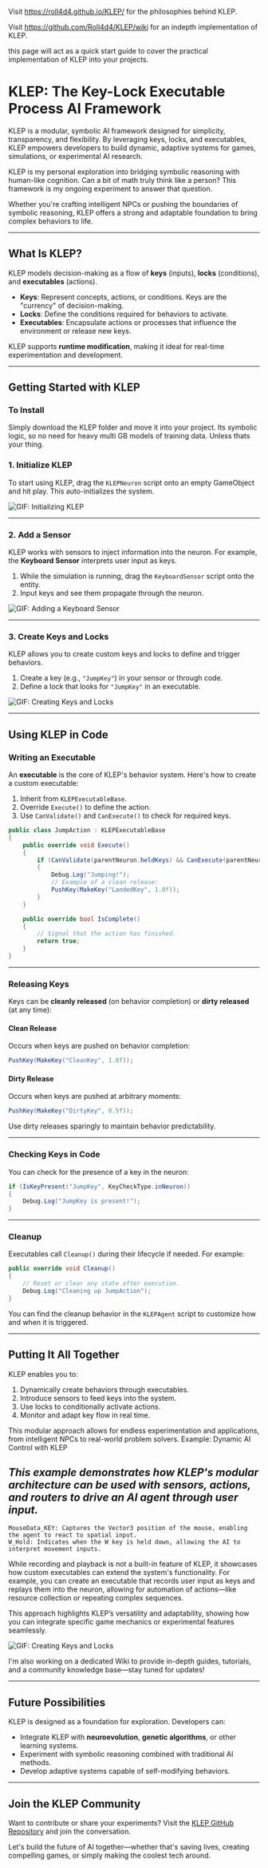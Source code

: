 Visit https://roll4d4.github.io/KLEP/ for the philosophies behind KLEP.

Visit https://github.com/Roll4d4/KLEP/wiki for an indepth implementation of KLEP.

this page will act as a quick start guide to cover the practical implementation of KLEP into your projects.

# KLEP: The Key-Lock Executable Process AI Framework

KLEP is a modular, symbolic AI framework designed for simplicity, transparency, and flexibility. By leveraging keys, locks, and executables, KLEP empowers developers to build dynamic, adaptive systems for games, simulations, or experimental AI research.

KLEP is my personal exploration into bridging symbolic reasoning with human-like cognition. Can a bit of math truly think like a person? This framework is my ongoing experiment to answer that question.

Whether you're crafting intelligent NPCs or pushing the boundaries of symbolic reasoning, KLEP offers a strong and adaptable foundation to bring complex behaviors to life.

---

## **What Is KLEP?**

KLEP models decision-making as a flow of **keys** (inputs), **locks** (conditions), and **executables** (actions). 

- **Keys**: Represent concepts, actions, or conditions. Keys are the "currency" of decision-making.
- **Locks**: Define the conditions required for behaviors to activate.
- **Executables**: Encapsulate actions or processes that influence the environment or release new keys.

KLEP supports **runtime modification**, making it ideal for real-time experimentation and development.

---

## **Getting Started with KLEP**

### **To Install**
Simply download the KLEP folder and move it into your project. Its symbolic logic, so no need for heavy multi GB models of training data. 
Unless thats your thing.

### **1. Initialize KLEP**
To start using KLEP, drag the `KLEPNeuron` script onto an empty GameObject and hit play. This auto-initializes the system.

![GIF: Initializing KLEP](https://github.com/Roll4d4/KLEP/blob/main/docs/images/Klep_Init.gif)

---

### **2. Add a Sensor**
KLEP works with sensors to inject information into the neuron. For example, the **Keyboard Sensor** interprets user input as keys.

1. While the simulation is running, drag the `KeyboardSensor` script onto the entity.
2. Input keys and see them propagate through the neuron.

![GIF: Adding a Keyboard Sensor](https://github.com/Roll4d4/KLEP/blob/main/docs/images/Klep_AddSensor.gif)

---

### **3. Create Keys and Locks**
KLEP allows you to create custom keys and locks to define and trigger behaviors.

1. Create a key (e.g., `"JumpKey"`) in your sensor or through code.
2. Define a lock that looks for `"JumpKey"` in an executable.

![GIF: Creating Keys and Locks](https://github.com/Roll4d4/KLEP/blob/main/docs/images/Klep_MakeKeyMakeLock.gif)

---

## **Using KLEP in Code**

### **Writing an Executable**
An **executable** is the core of KLEP's behavior system. Here's how to create a custom executable:

1. Inherit from `KLEPExecutableBase`.
2. Override `Execute()` to define the action.
3. Use `CanValidate()` and `CanExecute()` to check for required keys.

```csharp
public class JumpAction : KLEPExecutableBase
{
    public override void Execute()
    {
        if (CanValidate(parentNeuron.heldKeys) && CanExecute(parentNeuron.heldKeys))
        {
            Debug.Log("Jumping!");
            // Example of a clean release:
            PushKey(MakeKey("LandedKey", 1.0f));
        }
    }

    public override bool IsComplete()
    {
        // Signal that the action has finished.
        return true;
    }
}
```

---

### **Releasing Keys**
Keys can be **cleanly released** (on behavior completion) or **dirty released** (at any time):

#### **Clean Release**
Occurs when keys are pushed on behavior completion:
```csharp
PushKey(MakeKey("CleanKey", 1.0f));
```

#### **Dirty Release**
Occurs when keys are pushed at arbitrary moments:
```csharp
PushKey(MakeKey("DirtyKey", 0.5f));
```

Use dirty releases sparingly to maintain behavior predictability.

---

### **Checking Keys in Code**
You can check for the presence of a key in the neuron:
```csharp
if (IsKeyPresent("JumpKey", KeyCheckType.inNeuron))
{
    Debug.Log("JumpKey is present!");
}
```

---

### **Cleanup**
Executables call `Cleanup()` during their lifecycle if needed. For example:
```csharp
public override void Cleanup()
{
    // Reset or clear any state after execution.
    Debug.Log("Cleaning up JumpAction");
}
```
You can find the cleanup behavior in the `KLEPAgent` script to customize how and when it is triggered.

---

## **Putting It All Together**

KLEP enables you to:
1. Dynamically create behaviors through executables.
2. Introduce sensors to feed keys into the system.
3. Use locks to conditionally activate actions.
4. Monitor and adapt key flow in real time.

This modular approach allows for endless experimentation and applications, from intelligent NPCs to real-world problem solvers.
Example: Dynamic AI Control with KLEP

## *This example demonstrates how KLEP's modular architecture can be used with sensors, actions, and routers to drive an AI agent through user input.*

    MouseData_KEY: Captures the Vector3 position of the mouse, enabling the agent to react to spatial input.
    W_Hold: Indicates when the W key is held down, allowing the AI to interpret movement inputs.

While recording and playback is not a built-in feature of KLEP, it showcases how custom executables can extend the system's functionality. For example, you can create an executable that records user input as keys and replays them into the neuron, allowing for automation of actions—like resource collection or repeating complex sequences.

This approach highlights KLEP’s versatility and adaptability, showing how you can integrate specific game mechanics or experimental features seamlessly.

![GIF: Creating Keys and Locks](https://github.com/Roll4d4/KLEP/blob/main/docs/images/Klep_brought_together.gif)

I'm also working on a dedicated Wiki to provide in-depth guides, tutorials, and a community knowledge base—stay tuned for updates!

---

## **Future Possibilities**
KLEP is designed as a foundation for exploration. Developers can:
- Integrate KLEP with **neuroevolution**, **genetic algorithms**, or other learning systems.
- Experiment with symbolic reasoning combined with traditional AI methods.
- Develop adaptive systems capable of self-modifying behaviors.

---

## **Join the KLEP Community**
Want to contribute or share your experiments? Visit the [KLEP GitHub Repository](your-link-here) and join the conversation.

Let's build the future of AI together—whether that's saving lives, creating compelling games, or simply making the coolest tech around.


